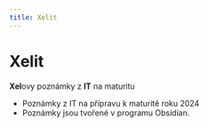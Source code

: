 ```yaml
---
title: Xelit
---
```


# Xelit

**Xel**ovy poznámky z **IT** na maturitu

- Poznámky z IT na přípravu k maturitě roku 2024
- Poznámky jsou tvořené v programu Obsidian.
